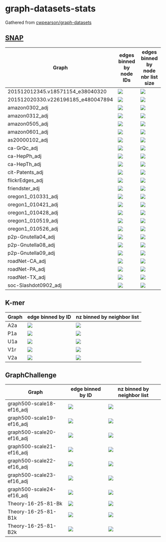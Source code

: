 # graph-datasets-stats

Gathered from [cwpearson/graph-datasets](https://github.com/cwpearson/graph-datasets)

## [SNAP](https://snap.stanford.edu/data/index.html)

| Graph | edges binned by node IDs | edges binned by node nbr list size |
|-|-|-|
201512012345.v18571154_e38040320 | ![](hist_id/201512012345.v18571154_e38040320.png) | ![](hist_nbrs/201512012345.v18571154_e38040320.png)
201512020330.v226196185_e480047894 | ![](hist_id/201512020330.v226196185_e480047894.png) | ![](hist_nbrs/201512020330.v226196185_e480047894.png)
amazon0302_adj | ![](hist_id/amazon0302_adj.png) | ![](hist_nbrs/amazon0302_adj.png)
amazon0312_adj | ![](hist_id/amazon0312_adj.png) | ![](hist_nbrs/amazon0312_adj.png)
amazon0505_adj | ![](hist_id/amazon0505_adj.png) | ![](hist_nbrs/amazon0505_adj.png)
amazon0601_adj | ![](hist_id/amazon0601_adj.png) | ![](hist_nbrs/amazon0601_adj.png)
as20000102_adj | ![](hist_id/as20000102_adj.png) | ![](hist_nbrs/as20000102_adj.png)
ca-GrQc_adj | ![](hist_id/ca-GrQc_adj.png) | ![](hist_nbrs/ca-GrQc_adj.png)
ca-HepPh_adj | ![](hist_id/ca-HepPh_adj.png) | ![](hist_nbrs/ca-HepPh_adj.png)
ca-HepTh_adj | ![](hist_id/ca-HepTh_adj.png) | ![](hist_nbrs/ca-HepTh_adj.png)
cit-Patents_adj | ![](hist_id/cit-Patents_adj.png) | ![](hist_nbrs/cit-Patents_adj.png)
flickrEdges_adj | ![](hist_id/flickrEdges_adj.png) | ![](hist_nbrs/flickrEdges_adj.png)
friendster_adj | ![](hist_id/friendster_adj.png) | ![](hist_nbrs/friendster_adj.png)
oregon1_010331_adj | ![](hist_id/oregon1_010331_adj.png) | ![](hist_nbrs/oregon1_010331_adj.png)
oregon1_010421_adj | ![](hist_id/oregon1_010421_adj.png) | ![](hist_nbrs/oregon1_010421_adj.png)
oregon1_010428_adj | ![](hist_id/oregon1_010428_adj.png) | ![](hist_nbrs/oregon1_010428_adj.png)
oregon1_010519_adj | ![](hist_id/oregon1_010519_adj.png) | ![](hist_nbrs/oregon1_010519_adj.png)
oregon1_010526_adj | ![](hist_id/oregon1_010526_adj.png) | ![](hist_nbrs/oregon1_010526_adj.png)
p2p-Gnutella04_adj | ![](hist_id/p2p-Gnutella04_adj.png) | ![](hist_nbrs/p2p-Gnutella04_adj.png)
p2p-Gnutella08_adj | ![](hist_id/p2p-Gnutella08_adj.png) | ![](hist_nbrs/p2p-Gnutella08_adj.png)
p2p-Gnutella09_adj | ![](hist_id/p2p-Gnutella09_adj.png) | ![](hist_nbrs/p2p-Gnutella09_adj.png)
roadNet-CA_adj | ![](hist_id/roadNet-CA_adj.png) | ![](hist_nbrs/roadNet-CA_adj.png)
roadNet-PA_adj | ![](hist_id/roadNet-PA_adj.png) | ![](hist_nbrs/roadNet-PA_adj.png)
roadNet-TX_adj | ![](hist_id/roadNet-TX_adj.png) | ![](hist_nbrs/roadNet-TX_adj.png)
soc-Slashdot0902_adj | ![](hist_id/soc-Slashdot0902_adj.png) | ![](hist_nbrs/soc-Slashdot0902_adj.png)

## K-mer

| Graph | edge binned by ID | nz binned by neighbor list |
|-|-|-|
A2a | ![](hist_id/A2a.png) | ![](hist_nbrs/A2a.png)
P1a | ![](hist_id/P1a.png) | ![](hist_nbrs/P1a.png)
U1a | ![](hist_id/U1a.png) | ![](hist_nbrs/U1a.png)
V1r | ![](hist_id/V1r.png) | ![](hist_nbrs/V1r.png)
V2a | ![](hist_id/V2a.png) | ![](hist_nbrs/V2a.png)

## GraphChallenge

| Graph | edge binned by ID | nz binned by neighbor list |
|-|-|-|
graph500-scale18-ef16_adj | ![](hist_id/graph500-scale18-ef16_adj.png) | ![](hist_nbrs/graph500-scale18-ef16_adj.png)
graph500-scale19-ef16_adj | ![](hist_id/graph500-scale19-ef16_adj.png) | ![](hist_nbrs/graph500-scale19-ef16_adj.png)
graph500-scale20-ef16_adj | ![](hist_id/graph500-scale20-ef16_adj.png) | ![](hist_nbrs/graph500-scale20-ef16_adj.png)
graph500-scale21-ef16_adj | ![](hist_id/graph500-scale21-ef16_adj.png) | ![](hist_nbrs/graph500-scale21-ef16_adj.png)
graph500-scale22-ef16_adj | ![](hist_id/graph500-scale22-ef16_adj.png) | ![](hist_nbrs/graph500-scale22-ef16_adj.png)
graph500-scale23-ef16_adj | ![](hist_id/graph500-scale23-ef16_adj.png) | ![](hist_nbrs/graph500-scale23-ef16_adj.png)
graph500-scale24-ef16_adj | ![](hist_id/graph500-scale24-ef16_adj.png) | ![](hist_nbrs/graph500-scale24-ef16_adj.png)
Theory-16-25-81-Bk | ![](hist_id/Theory-16-25-81-Bk.png) | ![](hist_nbrs/Theory-16-25-81-Bk.png)
Theory-16-25-81-B1k | ![](hist_id/Theory-16-25-81-B1k.png) | ![](hist_nbrs/Theory-16-25-81-B1k.png)
Theory-16-25-81-B2k | ![](hist_id/Theory-16-25-81-B2k.png) | ![](hist_nbrs/Theory-16-25-81-B2k.png)
